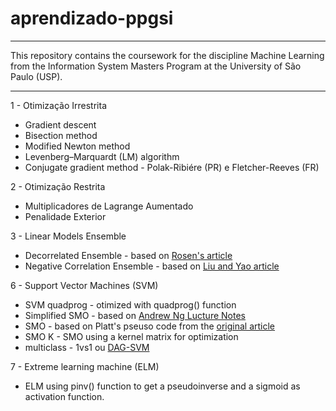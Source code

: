 # aprendizado-ppgsi

---

This repository contains the coursework for the discipline Machine Learning from the Information System Masters Program at the University of São Paulo (USP).

---

1 - Otimização Irrestrita
  * Gradient descent
  * Bisection method
  * Modified Newton method
  * Levenberg–Marquardt (LM) algorithm
  * Conjugate gradient method - Polak-Ribiére (PR) e Fletcher-Reeves (FR)
      
2 - Otimização Restrita
  * Multiplicadores de Lagrange Aumentado
  * Penalidade Exterior
  
3 - Linear Models Ensemble
  * Decorrelated Ensemble - based on [Rosen's article](https://pdfs.semanticscholar.org/aed4/5c0e4603f9896ac652d8c7091c3b7dd0a250.pdf)
  * Negative Correlation Ensemble - based on [Liu and Yao article](http://www.cs.bham.ac.uk/~pxt/NC/ncl.pdf)
  
6 - Support Vector Machines (SVM)
  * SVM quadprog - otimized with quadprog() function
  * Simplified SMO - based on [Andrew Ng Lucture Notes](https://github.com/rodrigo25/cs229/blob/master/Matlab/SMO/smoSIMPLIFIED.pdf)
  * SMO - based on Platt's pseuso code from the [original article](https://www.microsoft.com/en-us/research/wp-content/uploads/2016/02/smo-book.pdf)
  * SMO K - SMO using a kernel matrix for optimization
  * multiclass - 1vs1 ou [DAG-SVM](https://www.microsoft.com/en-us/research/wp-content/uploads/2016/02/dagsvm.pdf)
  
7 - Extreme learning machine (ELM)
  * ELM using pinv() function to get a pseudoinverse and a sigmoid as activation function.
